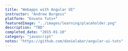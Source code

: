```yaml
---
title: "Webapps with Angular UI"
instructor: "Andrew Burgess"
platform: "Envato Tuts+"
featuredImage: "../images/learning/placeholder.png"
description: "TBD"
completed_date: "2015-01-10"
category: "javascript"
notes: "https://github.com/danielabar/angular-ui-tuts"
---
```

